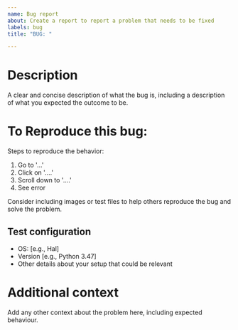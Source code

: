 ```yaml
---
name: Bug report
about: Create a report to report a problem that needs to be fixed
labels: bug
title: "BUG: "

---
```


# Description
A clear and concise description of what the bug is, including a description
of what you expected the outcome to be.

# To Reproduce this bug:
Steps to reproduce the behavior:
1. Go to '...'
2. Click on '....'
3. Scroll down to '....'
4. See error

Consider including images or test files to help others reproduce the bug and
solve the problem.

## Test configuration
 - OS: [e.g., Hal]
 - Version [e.g., Python 3.47]
 - Other details about your setup that could be relevant

# Additional context
Add any other context about the problem here, including expected behaviour.
